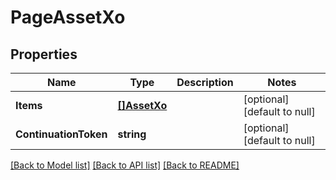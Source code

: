 # PageAssetXo

## Properties
Name | Type | Description | Notes
------------ | ------------- | ------------- | -------------
**Items** | [**[]AssetXo**](AssetXO.md) |  | [optional] [default to null]
**ContinuationToken** | **string** |  | [optional] [default to null]

[[Back to Model list]](../README.md#documentation-for-models) [[Back to API list]](../README.md#documentation-for-api-endpoints) [[Back to README]](../README.md)


